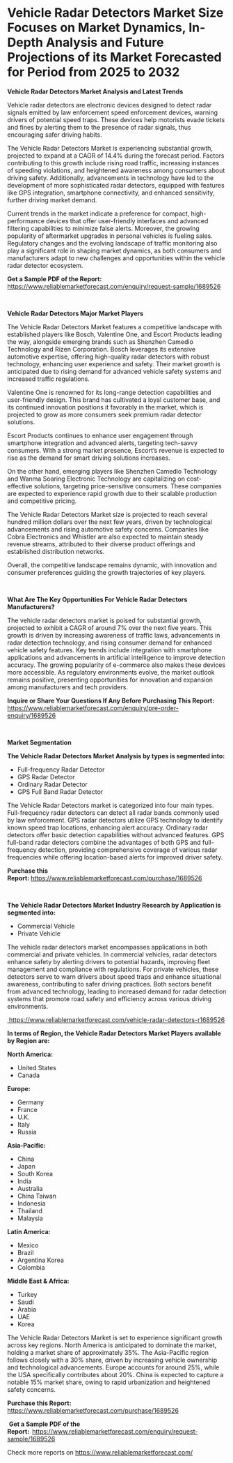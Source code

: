 <p><h1>Vehicle Radar Detectors Market Size Focuses on Market Dynamics, In-Depth Analysis and Future Projections of its Market Forecasted for Period from 2025 to 2032</h1></p><p><strong>Vehicle Radar Detectors Market Analysis and Latest Trends</strong></p>
<p><p>Vehicle radar detectors are electronic devices designed to detect radar signals emitted by law enforcement speed enforcement devices, warning drivers of potential speed traps. These devices help motorists evade tickets and fines by alerting them to the presence of radar signals, thus encouraging safer driving habits.</p><p>The Vehicle Radar Detectors Market is experiencing substantial growth, projected to expand at a CAGR of 14.4% during the forecast period. Factors contributing to this growth include rising road traffic, increasing instances of speeding violations, and heightened awareness among consumers about driving safety. Additionally, advancements in technology have led to the development of more sophisticated radar detectors, equipped with features like GPS integration, smartphone connectivity, and enhanced sensitivity, further driving market demand.</p><p>Current trends in the market indicate a preference for compact, high-performance devices that offer user-friendly interfaces and advanced filtering capabilities to minimize false alerts. Moreover, the growing popularity of aftermarket upgrades in personal vehicles is fueling sales. Regulatory changes and the evolving landscape of traffic monitoring also play a significant role in shaping market dynamics, as both consumers and manufacturers adapt to new challenges and opportunities within the vehicle radar detector ecosystem.</p></p>
<p><strong>Get a Sample PDF of the Report:&nbsp;</strong> <a href="https://www.reliablemarketforecast.com/enquiry/request-sample/1689526?utm_campaign=2478&utm_medium=2&utm_source=Github&utm_content=ia&utm_term=26032025&utm_id=vehicle-radar-detectors">https://www.reliablemarketforecast.com/enquiry/request-sample/1689526</a></p>
<p>&nbsp;</p>
<p><strong>Vehicle Radar Detectors Major Market Players</strong></p>
<p><p>The Vehicle Radar Detectors Market features a competitive landscape with established players like Bosch, Valentine One, and Escort Products leading the way, alongside emerging brands such as Shenzhen Camedio Technology and Rizen Corporation. Bosch leverages its extensive automotive expertise, offering high-quality radar detectors with robust technology, enhancing user experience and safety. Their market growth is anticipated due to rising demand for advanced vehicle safety systems and increased traffic regulations.</p><p>Valentine One is renowned for its long-range detection capabilities and user-friendly design. This brand has cultivated a loyal customer base, and its continued innovation positions it favorably in the market, which is projected to grow as more consumers seek premium radar detector solutions.</p><p>Escort Products continues to enhance user engagement through smartphone integration and advanced alerts, targeting tech-savvy consumers. With a strong market presence, Escort’s revenue is expected to rise as the demand for smart driving solutions increases.</p><p>On the other hand, emerging players like Shenzhen Camedio Technology and Wanma Soaring Electronic Technology are capitalizing on cost-effective solutions, targeting price-sensitive consumers. These companies are expected to experience rapid growth due to their scalable production and competitive pricing.</p><p>The Vehicle Radar Detectors Market size is projected to reach several hundred million dollars over the next few years, driven by technological advancements and rising automotive safety concerns. Companies like Cobra Electronics and Whistler are also expected to maintain steady revenue streams, attributed to their diverse product offerings and established distribution networks. </p><p>Overall, the competitive landscape remains dynamic, with innovation and consumer preferences guiding the growth trajectories of key players.</p></p>
<p>&nbsp;</p>
<p><strong>What Are The Key Opportunities For Vehicle Radar Detectors Manufacturers?</strong></p>
<p><p>The vehicle radar detectors market is poised for substantial growth, projected to exhibit a CAGR of around 7% over the next five years. This growth is driven by increasing awareness of traffic laws, advancements in radar detection technology, and rising consumer demand for enhanced vehicle safety features. Key trends include integration with smartphone applications and advancements in artificial intelligence to improve detection accuracy. The growing popularity of e-commerce also makes these devices more accessible. As regulatory environments evolve, the market outlook remains positive, presenting opportunities for innovation and expansion among manufacturers and tech providers.</p></p>
<p><strong>Inquire or Share Your Questions If Any Before Purchasing This Report:</strong> <a href="https://www.reliablemarketforecast.com/enquiry/pre-order-enquiry/1689526?utm_campaign=2478&utm_medium=2&utm_source=Github&utm_content=ia&utm_term=26032025&utm_id=vehicle-radar-detectors">https://www.reliablemarketforecast.com/enquiry/pre-order-enquiry/1689526</a></p>
<p>&nbsp;</p>
<p><strong>Market Segmentation</strong></p>
<p><strong>The Vehicle Radar Detectors Market Analysis by types is segmented into:</strong></p>
<p><ul><li>Full-frequency Radar Detector</li><li>GPS Radar Detector</li><li>Ordinary Radar Detector</li><li>GPS Full Band Radar Detector</li></ul></p>
<p><p>The Vehicle Radar Detectors market is categorized into four main types. Full-frequency radar detectors can detect all radar bands commonly used by law enforcement. GPS radar detectors utilize GPS technology to identify known speed trap locations, enhancing alert accuracy. Ordinary radar detectors offer basic detection capabilities without advanced features. GPS full-band radar detectors combine the advantages of both GPS and full-frequency detection, providing comprehensive coverage of various radar frequencies while offering location-based alerts for improved driver safety.</p></p>
<p><strong>Purchase this Report:&nbsp;</strong><a href="https://www.reliablemarketforecast.com/purchase/1689526?utm_campaign=2478&utm_medium=2&utm_source=Github&utm_content=ia&utm_term=26032025&utm_id=vehicle-radar-detectors">https://www.reliablemarketforecast.com/purchase/1689526</a></p>
<p>&nbsp;</p>
<p><strong>The Vehicle Radar Detectors Market Industry Research by Application is segmented into:</strong></p>
<p><ul><li>Commercial Vehicle</li><li>Private Vehicle</li></ul></p>
<p><p>The vehicle radar detectors market encompasses applications in both commercial and private vehicles. In commercial vehicles, radar detectors enhance safety by alerting drivers to potential hazards, improving fleet management and compliance with regulations. For private vehicles, these detectors serve to warn drivers about speed traps and enhance situational awareness, contributing to safer driving practices. Both sectors benefit from advanced technology, leading to increased demand for radar detection systems that promote road safety and efficiency across various driving environments.</p></p>
<p><a href="https://www.reliablemarketforecast.com/vehicle-radar-detectors-r1689526?utm_campaign=2478&utm_medium=2&utm_source=Github&utm_content=ia&utm_term=26032025&utm_id=vehicle-radar-detectors">&nbsp;https://www.reliablemarketforecast.com/vehicle-radar-detectors-r1689526</a></p>
<p><strong>In terms of Region, the Vehicle Radar Detectors Market Players available by Region are:</strong></p>
<p>
    <p> <strong> North America: </strong>
        <ul>
            <li>United States</li>
            <li>Canada</li>
        </ul>
        </p> 
    <p> <strong> Europe: </strong>
        <ul>
            <li>Germany</li>
            <li>France</li>
            <li>U.K.</li>
            <li>Italy</li>
            <li>Russia</li>
        </ul>
        </p> 
    <p> <strong> Asia-Pacific: </strong>
        <ul>
            <li>China</li>
            <li>Japan</li>
            <li>South Korea</li>
            <li>India</li>
            <li>Australia</li>
            <li>China Taiwan</li>
            <li>Indonesia</li>
            <li>Thailand</li>
            <li>Malaysia</li>
        </ul>
        </p> 
    <p> <strong> Latin America: </strong>
        <ul>
            <li>Mexico</li>
            <li>Brazil</li>
            <li>Argentina Korea</li>
            <li>Colombia</li>
        </ul>
        </p> 
    <p> <strong> Middle East & Africa: </strong>
        <ul>
            <li>Turkey</li>
            <li>Saudi</li>
            <li>Arabia</li>
            <li>UAE</li>
            <li>Korea</li>
        </ul>
    </p>
    </p>
<p><p>The Vehicle Radar Detectors Market is set to experience significant growth across key regions. North America is anticipated to dominate the market, holding a market share of approximately 35%. The Asia-Pacific region follows closely with a 30% share, driven by increasing vehicle ownership and technological advancements. Europe accounts for around 25%, while the USA specifically contributes about 20%. China is expected to capture a notable 15% market share, owing to rapid urbanization and heightened safety concerns.</p></p>
<p><strong>Purchase this Report: </strong><a href="https://www.reliablemarketforecast.com/purchase/1689526?utm_campaign=2478&utm_medium=2&utm_source=Github&utm_content=ia&utm_term=26032025&utm_id=vehicle-radar-detectors">https://www.reliablemarketforecast.com/purchase/1689526</a></p>
<p>&nbsp;<strong>Get a Sample PDF of the Report:&nbsp;&nbsp;</strong><a href="https://www.reliablemarketforecast.com/enquiry/request-sample/1689526?utm_campaign=2478&utm_medium=2&utm_source=Github&utm_content=ia&utm_term=26032025&utm_id=vehicle-radar-detectors">https://www.reliablemarketforecast.com/enquiry/request-sample/1689526</a></p>
<p><strong></strong></p>
<p>Check more reports on <a href="https://www.reliablemarketforecast.com/?utm_campaign=2478&utm_medium=2&utm_source=Github&utm_content=ia&utm_term=26032025&utm_id=vehicle-radar-detectors">https://www.reliablemarketforecast.com/</a></p>